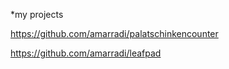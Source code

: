 *my projects

https://github.com/amarradi/palatschinkencounter

https://github.com/amarradi/leafpad
